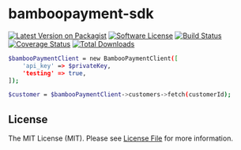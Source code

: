 
# bamboopayment-sdk

[![Latest Version on Packagist][ico-version]][link-packagist]
[![Software License][ico-license]](LICENSE.md)
[![Build Status][ico-github]][link-github]
[![Coverage Status][ico-coveralls]][link-coveralls]
[![Total Downloads][ico-downloads]][link-downloads]

``` bash
$bambooPaymentClient = new BambooPaymentClient([
    'api_key' => $privateKey,
    'testing' => true,
]);

$customer = $bambooPaymentClient->customers->fetch(customerId);
```

## License

The MIT License (MIT). Please see [License File](LICENSE.md) for more information.

[ico-version]: https://img.shields.io/packagist/v/solcre/bamboopayment-sdk.svg?style=flat-square

[ico-license]: https://img.shields.io/badge/license-MIT-brightgreen.svg?style=flat-square

[ico-github]:  https://github.com/BambooPayment/sdk_php/workflows/build/badge.svg

[ico-coveralls]: https://coveralls.io/repos/github/solcre-org/test-ci-php/badge.svg?branch=main&kill_cache=1

[ico-downloads]: https://img.shields.io/packagist/dt/solcre/bamboopayment-sdk.svg?style=flat-square

[link-packagist]: https://packagist.org/packages/solcre/bamboopayment-sdk

[link-github]: https://github.com/BambooPayment/sdk_php/actions?query=workflow%3A%22build%22

[link-coveralls]: https://coveralls.io/github/solcre-org/test-ci-php?branch=main

[link-downloads]: https://packagist.org/packages/solcre/bamboopayment-sdk

[link-author]: https://github.com/diego-sorribas

[link-contributors]: ../../contributors
